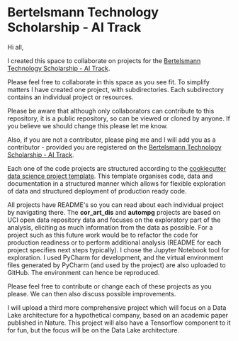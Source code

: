 #  Bertelsmann Technology Scholarship - AI Track
Hi all, 

I created this space to collaborate on projects for the <a href="https://sites.google.com/udacity.com/bertelsmann-tech-scholarship/ai-track">Bertelsmann Technology Scholarship - AI Track</a>. 

Please feel free to collaborate in this space as you see fit. To simplify matters I have created one project, with subdirectories. Each subdirectory contains an individual project or resources. 

Please be aware that although only collaborators can contribute to this repository, it is a public repository, so can be viewed or cloned by anyone. If you believe we should change this please let me know. 

Also, if you are not a contributor, please ping me and I will add you as a contributor - provided you are registered on the <a href="https://sites.google.com/udacity.com/bertelsmann-tech-scholarship/ai-track">Bertelsmann Technology Scholarship - AI Track</a>. 

Each one of the code projects are structured according to the <a target="_blank" href="https://drivendata.github.io/cookiecutter-data-science/">cookiecutter data science project template</a>. This template organises code, data and documentation in a structured manner which allows for flexible exploration of data and structured deployment of production ready code.

All projects have README's so you can read about each individual project by navigating there. The **cor_art_dis** and **autompg** projects are based on UCI open data repository data and focuses on the exploratory part of the analysis, eliciting as much information from the data as possible. For a project such as this future work would be to refactor the code for production readiness or to perform additional analysis (README for each project specifies next steps typically). I chose the Jupyter Notebook tool for exploration. I used PyCharm for development, and the virtual environment files generated by PyCharm (and used by the project) are also uploaded to GitHub. The environment can hence be reproduced. 

Please feel free to contribute or change each of these projects as you please. We can then also discuss possible improvements. 

I will upload a third more comprehensive project which will focus on a Data Lake architecture for a hypothetical company, based on an academic paper published in Nature. This project will also have a Tensorflow component to it for fun, but the focus will be on the Data Lake architecture. 




